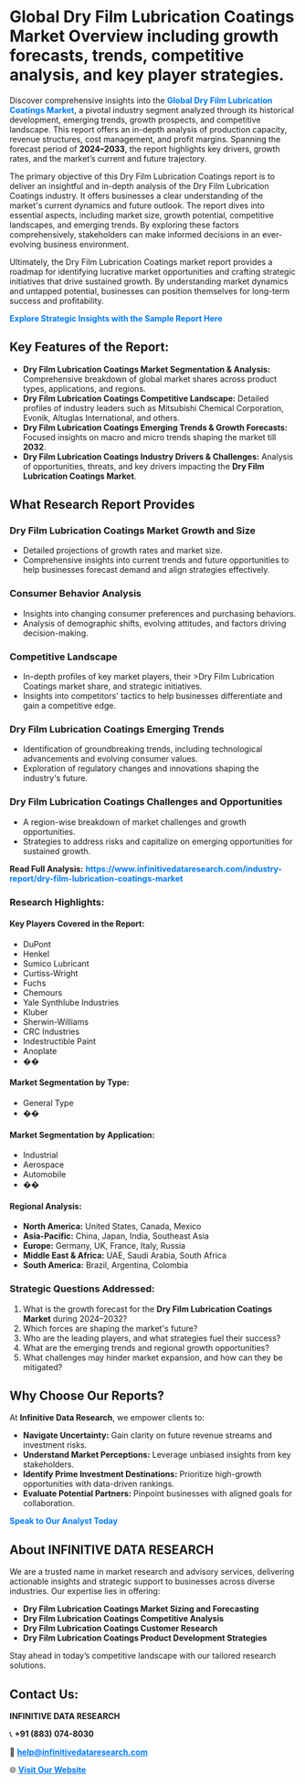 <h1>Global Dry Film Lubrication Coatings Market Overview including growth forecasts, trends, competitive analysis, and key player strategies.</h1>
<p>
Discover comprehensive insights into the 
<a href="https://www.infinitivedataresearch.com/industry-report/dry-film-lubrication-coatings-market" rel="dofollow" style="color: #007BFF; text-decoration: none;"><strong>Global Dry Film Lubrication Coatings Market</strong></a>, a pivotal industry segment analyzed through its historical development, emerging trends, growth prospects, and competitive landscape. This report offers an in-depth analysis of production capacity, revenue structures, cost management, and profit margins. Spanning the forecast period of <strong>2024–2033</strong>, the report highlights key drivers, growth rates, and the market’s current and future trajectory.
</p>
<p>
The primary objective of this Dry Film Lubrication Coatings report is to deliver an insightful and in-depth analysis of the Dry Film Lubrication Coatings industry. It offers businesses a clear understanding of the market's current dynamics and future outlook. The report dives into essential aspects, including market size, growth potential, competitive landscapes, and emerging trends. By exploring these factors comprehensively, stakeholders can make informed decisions in an ever-evolving business environment.
</p>
<p>
Ultimately, the Dry Film Lubrication Coatings market report provides a roadmap for identifying lucrative market opportunities and crafting strategic initiatives that drive sustained growth. By understanding market dynamics and untapped potential, businesses can position themselves for long-term success and profitability.
</p>
<p>
<a href="https://www.infinitivedataresearch.com/request-sample/reportId=108317" style="color: #007BFF; text-decoration: none;"><strong>Explore Strategic Insights with the Sample Report Here</strong></a>
</p>

<h2>Key Features of the Report:</h2>
<ul>
<li><strong>Dry Film Lubrication Coatings Market Segmentation & Analysis:</strong> Comprehensive breakdown of global market shares across product types, applications, and regions.</li>
<li><strong>Dry Film Lubrication Coatings Competitive Landscape:</strong> Detailed profiles of industry leaders such as Mitsubishi Chemical Corporation, Evonik, Altuglas International, and others.</li>
<li><strong>Dry Film Lubrication Coatings Emerging Trends & Growth Forecasts:</strong> Focused insights on macro and micro trends shaping the market till <strong>2032</strong>.</li>
<li><strong>Dry Film Lubrication Coatings Industry Drivers & Challenges:</strong> Analysis of opportunities, threats, and key drivers impacting the <strong>Dry Film Lubrication Coatings Market</strong>.</li>
</ul>

<h2>What Research Report Provides</h2>
<h3>Dry Film Lubrication Coatings Market Growth and Size</h3>
<ul>
<li>Detailed projections of growth rates and market size.</li>
<li>Comprehensive insights into current trends and future opportunities to help businesses forecast demand and align strategies effectively.</li>
</ul>

<h3>Consumer Behavior Analysis</h3>
<ul>
<li>Insights into changing consumer preferences and purchasing behaviors.</li>
<li>Analysis of demographic shifts, evolving attitudes, and factors driving decision-making.</li>
</ul>

<h3>Competitive Landscape</h3>
<ul>
<li>In-depth profiles of key market players, their >Dry Film Lubrication Coatings market share, and strategic initiatives.</li>
<li>Insights into competitors' tactics to help businesses differentiate and gain a competitive edge.</li>
</ul>

<h3>Dry Film Lubrication Coatings Emerging Trends</h3>
<ul>
<li>Identification of groundbreaking trends, including technological advancements and evolving consumer values.</li>
<li>Exploration of regulatory changes and innovations shaping the industry's future.</li>
</ul>

<h3>Dry Film Lubrication Coatings Challenges and Opportunities</h3>
<ul>
<li>A region-wise breakdown of market challenges and growth opportunities.</li>
<li>Strategies to address risks and capitalize on emerging opportunities for sustained growth.</li>
</ul>
<p><strong>Read Full Analysis:</strong> <a href="https://www.infinitivedataresearch.com/industry-report/dry-film-lubrication-coatings-market" rel="dofollow" style="color: #007BFF; text-decoration: none;"><strong>https://www.infinitivedataresearch.com/industry-report/dry-film-lubrication-coatings-market</strong></a></p>
<h3>Research Highlights:</h3>
<h4>Key Players Covered in the Report:</h4>
<ul><li>DuPont</li><li>Henkel</li><li>Sumico Lubricant</li><li>Curtiss-Wright</li><li>Fuchs</li><li>Chemours</li><li>Yale Synthlube Industries</li><li>Kluber</li><li>Sherwin-Williams</li><li>CRC Industries</li><li>Indestructible Paint</li><li>Anoplate</li><li>��</li></ul>
<h4>Market Segmentation by Type:</h4>
<ul><li>General Type</li><li>��</li></ul>
<h4>Market Segmentation by Application:</h4>
<ul><li>Industrial</li><li>Aerospace</li><li>Automobile</li><li>��</li></ul>

<h4>Regional Analysis:</h4>
<ul>
<li><strong>North America:</strong> United States, Canada, Mexico</li>
<li><strong>Asia-Pacific:</strong> China, Japan, India, Southeast Asia</li>
<li><strong>Europe:</strong> Germany, UK, France, Italy, Russia</li>
<li><strong>Middle East & Africa:</strong> UAE, Saudi Arabia, South Africa</li>
<li><strong>South America:</strong> Brazil, Argentina, Colombia</li>
</ul>

<h3>Strategic Questions Addressed:</h3>
<ol>
<li>What is the growth forecast for the <strong>Dry Film Lubrication Coatings Market</strong> during 2024–2032?</li>
<li>Which forces are shaping the market's future?</li>
<li>Who are the leading players, and what strategies fuel their success?</li>
<li>What are the emerging trends and regional growth opportunities?</li>
<li>What challenges may hinder market expansion, and how can they be mitigated?</li>
</ol>

<h2>Why Choose Our Reports?</h2>
<p>At <strong>Infinitive Data Research</strong>, we empower clients to:</p>
<ul>
<li><strong>Navigate Uncertainty:</strong> Gain clarity on future revenue streams and investment risks.</li>
<li><strong>Understand Market Perceptions:</strong> Leverage unbiased insights from key stakeholders.</li>
<li><strong>Identify Prime Investment Destinations:</strong> Prioritize high-growth opportunities with data-driven rankings.</li>
<li><strong>Evaluate Potential Partners:</strong> Pinpoint businesses with aligned goals for collaboration.</li>
</ul>
<p><a href="https://www.infinitivedataresearch.com/industry-report/dry-film-lubrication-coatings-market" rel="dofollow" style="color: #007BFF; text-decoration: none;"><strong>Speak to Our Analyst Today</strong></a></p>

<h2>About INFINITIVE DATA RESEARCH</h2>
<p>We are a trusted name in market research and advisory services, delivering actionable insights and strategic support to businesses across diverse industries. Our expertise lies in offering:</p>
<ul>
<li><strong>Dry Film Lubrication Coatings Market Sizing and Forecasting</strong></li>
<li><strong>Dry Film Lubrication Coatings Competitive Analysis</strong></li>
<li><strong>Dry Film Lubrication Coatings Customer Research</strong></li>
<li><strong>Dry Film Lubrication Coatings Product Development Strategies</strong></li>
</ul>
<p>Stay ahead in today’s competitive landscape with our tailored research solutions.</p>

<h2>Contact Us:</h2>
<p><strong>INFINITIVE DATA RESEARCH</strong></p>
<p>📞 <strong>+91 (883) 074-8030</strong></p>
<p>📧 <strong><a href="mailto:help@infinitivedataresearch.com" style="color: #007BFF;">help@infinitivedataresearch.com</a></strong></p>
<p>🌐 <strong><a href="https://www.infinitivedataresearch.com" rel="dofollow" style="color: #007BFF;">Visit Our Website</a></strong></p>